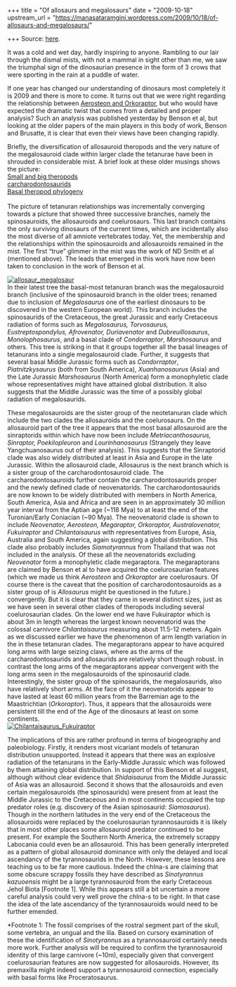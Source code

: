 +++
title = "Of allosaurs and megalosaurs"
date = "2009-10-18"
upstream_url = "https://manasataramgini.wordpress.com/2009/10/18/of-allosaurs-and-megalosaurs/"

+++
Source: [here](https://manasataramgini.wordpress.com/2009/10/18/of-allosaurs-and-megalosaurs/).

It was a cold and wet day, hardly inspiring to anyone. Rambling to our
lair through the dismal mists, with not a mammal in sight other than me,
we saw the triumphal sign of the dinosaurian presence in the form of 3
crows that were sporting in the rain at a puddle of water.

If one year has changed our understanding of dinosaurs most completely
it is 2009 and there is more to come. It turns out that we were right
regarding the relationship between [Aerosteon and
Orkoraptor](https://manasataramgini.wordpress.com/2009/03/28/orkoraptor-and-aerosteon/),
but who would have expected the dramatic twist that comes from a
detailed and proper analysis? Such an analysis was published yesterday
by Benson et al, but looking at the older papers of the main players in
this body of work, Benson and Brusatte, it is clear that even their
views have been changing rapidly.

Briefly, the diversification of allosauroid theropods and the very
nature of the megalosauroid clade within larger clade the tetanurae have
been in shrouded in considerable mist. A brief look at these older
musings shows the picture:  
[Small and big theropods  
](https://manasataramgini.wordpress.com/2007/06/19/the-big-and-small-of-theropods/)
[carcharodontosaurids  
](https://manasataramgini.wordpress.com/2006/04/01/mapusaurus-roseae-and-the-theropods-of-the-south/)
[Basal theropod phylogeny  
](https://manasataramgini.wordpress.com/2007/10/06/basal-theropod-phylogeny/%3C/a%3E)  
The picture of tetanuran relationships was incrementally converging
towards a picture that showed three successive branches, namely the
spinosauroids, the allosauroids and coelurosaurs. This last branch
contains the only surviving dinosaurs of the current times, which are
incidentally also the most diverse of all amniote vertebrates today.
Yet, the membership and the relationships within the spinosauroids and
allosauroids remained in the mist. The first “true” glimmer in the mist
was the work of ND Smith et al (mentioned above). The leads that emerged
in this work have now been taken to conclusion in the work of Benson et
al.

[![allosaur_megalosaur](https://i0.wp.com/farm3.static.flickr.com/2708/4021516246_6d6dacc121.jpg)](http://www.flickr.com/photos/24766652@N05/4021516246/ "allosaur_megalosaur by somasushma, on Flickr")  
In their latest tree the basal-most tetanuran branch was the
megalosauroid branch (inclusive of the spinosauroid branch in the older
trees; renamed due to inclusion of *Megalosaurus* one of the earliest
dinosaurs to be discovered in the western European world). This branch
includes the spinosaurids of the Cretaceous, the great Jurassic and
early Cretaceous radiation of forms such as *Megalosaurus, Torvosaurus,
Eustreptospondylus, Afrovenator, Duriavenator* and *Dubreuillosaurus*,
*Monolophosaurus*, and a basal clade of *Condorraptor*, *Marshosaurus*
and others. This tree is striking in that it groups together all the
basal lineages of tetanurans into a single megalosauroid clade. Further,
it suggests that several basal Middle Jurassic forms such as
*Condorraptor*, *Piatnitzkysaurus* (both from South America),
*Xuanhanosaurus* (Asia) and the Late Jurassic *Marshosaurus* (North
America) form a monophyletic clade whose representatives might have
attained global distribution. It also suggests that the Middle Jurassic
was the time of a possibly global radiation of megalosaurids.

These megalosauroids are the sister group of the neotetanuran clade
which include the two clades the allosauroids and the coelurosaurs. On
the allosauroid part of the tree it appears that the most basal
allosauroid are the sinraptorids within which have now been include
*Metriacanthosaurus, Sinraptor, Poekilopleuron* and *Lourinhanosaurus*
(Strangely they leave Yangchuanosaurus out of their analysis). This
suggests that the Sinraptorid clade was also widely distributed at least
in Asia and Europe in the late Jurassic. Within the allosauroid clade,
Allosaurus is the next branch which is a sister group of the
carcharodontosauroid clade. The carcharodontosauroids further contain
the carcharodontosaurids proper and the newly defined clade of
neovenatorids. The carcharodontosaurids are now known to be widely
distributed with members in North America, South America, Asia and
Africa and are seen in an approximately 30 million year interval from
the Aptian age (\~118 Mya) to at least the end of the Turonian/Early
Coniacian (\~90 Mya). The neovenatorid clade is shown to include
*Neovenator, Aerosteon, Megaraptor, Orkoraptor, Australovenator,
Fukuiraptor* and *Chilantaisaurus* with representatives from Europe,
Asia, Australia and South America, again suggesting a global
distribution. This clade also probably includes *Siamotyrannus* from
Thailand that was not included in the analysis. Of these all the
neovenatorids excluding *Neovenator* form a monophyletic clade
megaraptora. The megaraptorans are claimed by Benson et al to have
acquired the coelurosaurian features (which we made us think *Aerosteon*
and *Orkorapto*r are coelurosaurs. Of course there is the caveat that
the position of carcharodontosauroids as a sister group of is
*Allosaurus* might be questioned in the future.) convergently. But it is
clear that they came in several distinct sizes, just as we have seen in
several other clades of theropods including several coelurosaurian
clades. On the lower end we have Fukuiraptor which is about 3m in length
whereas the largest known neovenatorid was the colossal carnivore
*Chilantaisaurus* measuring about 11.5-12 meters. Again as we discussed
earlier we have the phenomenon of arm length variation in the in these
tetanuran clades. The megaraptorans appear to have acquired long arms
with large seizing claws, where as the arms of the carcharodontosaurids
and allosaurids are relatively short though robust. In contrast the long
arms of the megaraptorans appear convergent with the long arms seen in
the megalosauroids of the spinosaurid clade. Interestingly, the sister
group of the spinosaurids, the megalosaurids, also have relatively short
arms. At the face of it the neovenatorids appear to have lasted at least
60 million years from the Barremian age to the Maastrichtian
(*Orkoraptor*). Thus, it appears that the allosauroids were persistent
till the end of the Age of the dinosaurs at least on some continents.  
[![Chilantaisaurus_Fukuiraptor](https://i2.wp.com/farm3.static.flickr.com/2782/4020875013_ca4d126cef.jpg)](http://www.flickr.com/photos/24766652@N05/4020875013/ "Chilantaisaurus_Fukuiraptor by somasushma, on Flickr")

The implications of this are rather profound in terms of biogeography
and paleobiology. Firstly, it renders most vicariant models of tetanuran
distribution unsupported. Instead it appears that there was an explosive
radiation of the tetanurans in the Early-Middle Jurassic which was
followed by them attaining global distribution. In support of this
Benson et al suggest, although without clear evidence that
*Shidaisaurus* from the Middle Jurassic of Asia was an allosauroid.
Second it shows that the allosauroids and even certain megalosauroids
(the spinosaurids) were present from at least the Middle Jurassic to the
Cretaceous and in most continents occupied the top predator roles (e.g.
discovery of the Asian spinosaurid: *Siamosaurus*). Though in the
northern latitudes in the very end of the Cretaceous the allosauroids
were replaced by the coelurosaurian tyrannosauroids it is likely that in
most other places some allosauroid predator continued to be present. For
example the Southern North America, the extremely scrappy Labocania
could even be an allosauroid. This has been generally interpreted as a
pattern of global allosauroid dominance with only the delayed and local
ascendancy of the tyrannosaurids in the North. However, these lessons
are teaching us to be far more cautious. Indeed the chIna-s are claiming
that some obscure scrappy fossils they have described as *Sinotyrannus
kazuoensis* might be a large tyrannosauroid from the early Cretaceous
Jehol Biota \[Footnote 1\]. While this appears still a bit uncertain a
more careful analysis could very well prove the chIna-s to be right. In
that case the idea of the late ascendancy of the tyrannosauroids would
need to be further emended.

\*Footnote 1: The fossil comprises of the rostral segment part of the
skull, some vertebra, an ungual and the ilia. Based on cursory
examination of these the identification of *Sinotyrannus* as a
tyrannosauroid certainly needs more work. Further analysis will be
required to confirm the tyrannosauroid identity of this large carnivore
(\~10m), especially given that convergent coelurosaurian features are
now suggested for allosauroids. However, its premaxilla might indeed
support a tyrannosauroid connection, especially with basal forms like
Proceratosaurus.

